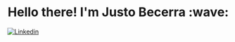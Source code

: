 <h1 align="center">Hello there! I'm Justo Becerra :wave:</h1>

[![Linkedin](https://img.shields.io/badge/-LinkedIn-blue?style=flat&logo=Linkedin&logoColor=white&link=https://www.linkedin.com/in/justo-juan-becerra-14868a1b4/)](https://www.linkedin.com/in/justo-juan-becerra-14868a1b4/)
<!--
**JustBecerra/JustBecerra** is a ✨ _special_ ✨ repository because its `README.md` (this file) appears on your GitHub profile.

Here are some ideas to get you started:

- 🔭 I’m currently working on ...
- 🌱 I’m currently learning ...
- 👯 I’m looking to collaborate on ...
- 🤔 I’m looking for help with ...
- 💬 Ask me about ...
- 📫 How to reach me: ...
- 😄 Pronouns: ...
- ⚡ Fun fact: ...
-->
